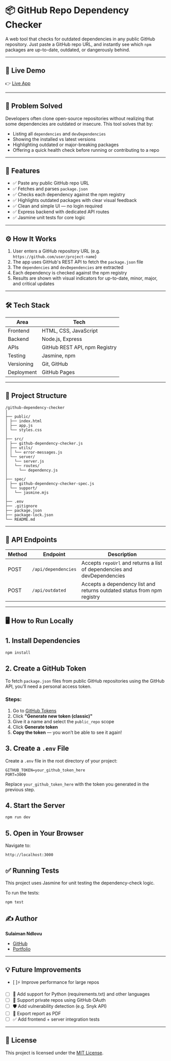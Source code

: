 # 📦 GitHub Repo Dependency Checker

A web tool that checks for outdated dependencies in any public GitHub repository. Just paste a GitHub repo URL, and instantly see which `npm` packages are up-to-date, outdated, or dangerously behind.

---

## 🚀 Live Demo

👉 [Live App](https://your-deployed-app-link.com) <!-- Replace with actual link when deployed -->

---

## 🧠 Problem Solved

Developers often clone open-source repositories without realizing that some dependencies are outdated or insecure. This tool solves that by:

- Listing all `dependencies` and `devDependencies`
- Showing the installed vs latest versions
- Highlighting outdated or major-breaking packages
- Offering a quick health check before running or contributing to a repo

---

## 🔧 Features

- ✅ Paste any public GitHub repo URL  
- ✅ Fetches and parses `package.json`  
- ✅ Checks each dependency against the npm registry  
- ✅ Highlights outdated packages with clear visual feedback  
- ✅ Clean and simple UI — no login required  
- ✅ Express backend with dedicated API routes  
- ✅ Jasmine unit tests for core logic  

---

## ⚙️ How It Works

1. User enters a GitHub repository URL (e.g. `https://github.com/user/project-name`)
2. The app uses GitHub's REST API to fetch the `package.json` file
3. The `dependencies` and `devDependencies` are extracted
4. Each dependency is checked against the npm registry
5. Results are shown with visual indicators for up-to-date, minor, major, and critical updates

---

## 🛠 Tech Stack

| Area        | Tech                                |
|-------------|-------------------------------------|
| Frontend    | HTML, CSS, JavaScript               |
| Backend     | Node.js, Express                    |
| APIs        | GitHub REST API, npm Registry       |
| Testing     | Jasmine, npm                        |
| Versioning  | Git, GitHub                         |
| Deployment  | GitHub Pages                        |

---

## 📁 Project Structure
```
/github-dependency-checker
│
├── public/
│ ├── index.html
│ ├── app.js
│ └── styles.css
│
├── src/
│ ├── github-dependency-checker.js
│ ├── utils/
│ │ └── error-messages.js
│ └── server/
│   └── server.js
│   └── routes/
│     └── dependency.js
│
├── spec/
│ ├── github-dependency-checker-spec.js
│ └── support/
│   └── jasmine.mjs
│
├── .env
├── .gitignore
├── package.json
├── package-lock.json
└── README.md

```

---

## 🧪 API Endpoints

| Method | Endpoint               | Description                          |
|--------|------------------------|--------------------------------------|
| POST   | `/api/dependencies`    | Accepts `repoUrl` and returns a list of dependencies and devDependencies |
| POST   | `/api/outdated`        | Accepts a dependency list and returns outdated status from npm registry |

---

## 🖥️ How to Run Locally

## 1️. Install Dependencies
```bash
npm install
```

## 2️. Create a GitHub Token
To fetch `package.json` files from public GitHub repositories using the GitHub API, you’ll need a personal access token.

### Steps:
1. Go to [GitHub Tokens](https://github.com/settings/tokens)
2. Click **"Generate new token (classic)"**
3. Give it a name and select the `public_repo` scope
4. Click **Generate token**
5. **Copy the token** — you won’t be able to see it again!

## 3️. Create a `.env` File
Create a `.env` file in the root directory of your project:

```env
GITHUB_TOKEN=your_github_token_here
PORT=3000
```
Replace `your_github_token_here` with the token you generated in the previous step.

## 4️. Start the Server
```bash
npm run dev
```

## 5️. Open in Your Browser
Navigate to:
```
http://localhost:3000
```

## ✅ Running Tests
This project uses Jasmine for unit testing the dependency-check logic.

To run the tests:
```bash
npm test
```

## ✍️ Author

**Sulaiman Ndlovu**  
- [GitHub](https://github.com/sulaiman001221)  
- [Portfolio](https://sulaiman001221.github.io/portfolio/) 

---

## 💡 Future Improvements

- [ ]⚡ Improve performance for large repos
- [ ] 🧠 Add support for Python (requirements.txt) and other languages
- [ ] 🔐 Support private repos using GitHub OAuth
- [ ] 🛡️ Add vulnerability detection (e.g. Snyk API)
- [ ] 📄 Export report as PDF
- [ ] ✅ Add frontend + server integration tests
---

## 📜 License

This project is licensed under the [MIT License](LICENSE).
